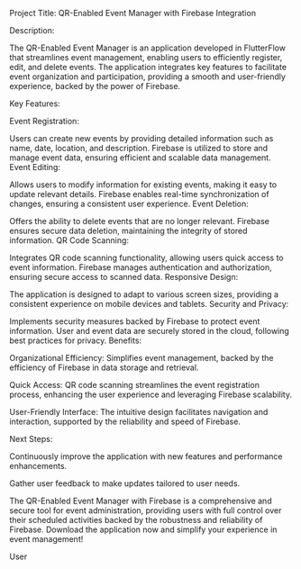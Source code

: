 
Project Title: QR-Enabled Event Manager with Firebase Integration

Description:

The QR-Enabled Event Manager is an application developed in FlutterFlow that streamlines event management, enabling users to efficiently register, edit, and delete events. The application integrates key features to facilitate event organization and participation, providing a smooth and user-friendly experience, backed by the power of Firebase.

Key Features:

Event Registration:

Users can create new events by providing detailed information such as name, date, location, and description.
Firebase is utilized to store and manage event data, ensuring efficient and scalable data management.
Event Editing:

Allows users to modify information for existing events, making it easy to update relevant details.
Firebase enables real-time synchronization of changes, ensuring a consistent user experience.
Event Deletion:

Offers the ability to delete events that are no longer relevant.
Firebase ensures secure data deletion, maintaining the integrity of stored information.
QR Code Scanning:

Integrates QR code scanning functionality, allowing users quick access to event information.
Firebase manages authentication and authorization, ensuring secure access to scanned data.
Responsive Design:

The application is designed to adapt to various screen sizes, providing a consistent experience on mobile devices and tablets.
Security and Privacy:

Implements security measures backed by Firebase to protect event information.
User and event data are securely stored in the cloud, following best practices for privacy.
Benefits:

Organizational Efficiency: Simplifies event management, backed by the efficiency of Firebase in data storage and retrieval.

Quick Access: QR code scanning streamlines the event registration process, enhancing the user experience and leveraging Firebase scalability.

User-Friendly Interface: The intuitive design facilitates navigation and interaction, supported by the reliability and speed of Firebase.

Next Steps:

Continuously improve the application with new features and performance enhancements.

Gather user feedback to make updates tailored to user needs.

The QR-Enabled Event Manager with Firebase is a comprehensive and secure tool for event administration, providing users with full control over their scheduled activities backed by the robustness and reliability of Firebase. Download the application now and simplify your experience in event management!




User
